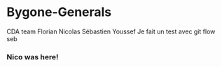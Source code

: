 # Bygone-Generals
CDA team Florian Nicolas Sébastien Youssef
Je fait un test avec git flow seb
### Nico was here!

